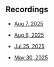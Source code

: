 ## Recordings

* [Aug 7, 2025](https://georgebrown-ca.zoom.us/rec/share/j_wjSJdMwqXsmKhZcvXhAumgixnuSeEqrTmCUFXlOhX4rOyHkTbr81EnJ518HARY.YpcqXHk0NUpnzZU8)

* [Aug 6, 2025](https://georgebrown-ca.zoom.us/rec/share/X65ALbUz76Rlk8Vg4TK-omWHN13tcGXmnS8QW7WDGFwMqHM_ZjX5IH_bZka4GSfQ.J0geTwXoSjSMGZty)

* [Jul 25, 2025](https://georgebrown-ca.zoom.us/rec/share/UgFVWOiJaq6_-ClU5qdY1Th8gWOnIGF7NLeYeU-TRnnrwAEDDud9daCEDpb0H9FT.HZTd0XMzCDDBijjP)

* [May 30, 2025](https://georgebrown-ca.zoom.us/rec/share/mk07z50hBUDB08weV71Z0NCoK2vbKdIVQwG36VklTK0G1UH2py0Cpd9QyKdRRQU.qpaXUTX_j3HUv6ml)